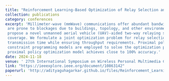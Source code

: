 ```yaml
---
title: "Reinforcement Learning-Based Optimization of Relay Selection and Transmission Scheduling for UAV-Aided mmWave Vehicular Networks"
collection: publications
category: conferences
excerpt: 'Millimeter-wave (mmWave) communications offer abundant bandwidth for vehicular networks; however, they
 are prone to blockages due to buildings, topology, and other environmental factors. To address these challenges, we
 propose a novel unmanned aerial vehicle (UAV)-aided two-way relaying system to enhance vehicular connectivity and
 coverage. We formulate a joint optimization problem for relay selection and transmission scheduling to minimize
 transmission time while ensuring throughput requirements. Proximal policy optimization, deep Q-network, and
 constraint programming models are employed to solve the optimization problem. Extensive evaluations reveal that the
 proximal policy optimization model achieves close to 100% accuracy.'
date: 2024-11-18
venue: ' 27th International Symposium on Wireless Personal Multimedia Communications (WPMC)'
link: "https://ieeexplore.ieee.org/document/10863142"
paperurl: 'http://adityaguhagarkar.github.io/files/Reinforcement_Learning-Based_Optimization_of_Relay_Selection_and_Transmission_Scheduling_for_UAV-Aided_mmWave_Vehicular_Networks.pdf'
---
```


